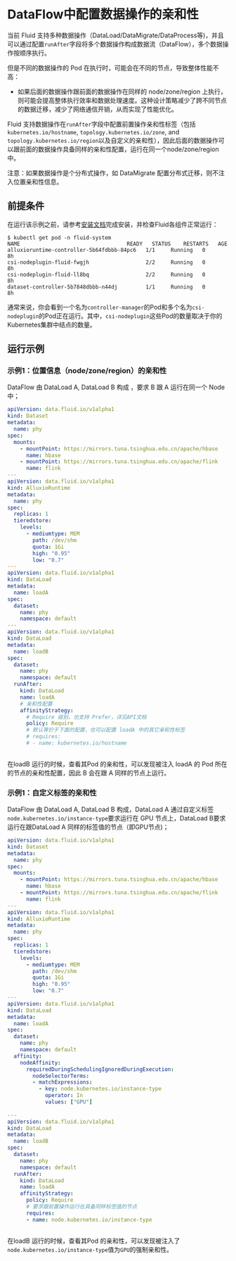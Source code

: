 # DataFlow中配置数据操作的亲和性

当前 Fluid 支持多种数据操作（DataLoad/DataMigrate/DataProcess等)，并且可以通过配置`runAfter`字段将多个数据操作构成数据流（DataFlow），多个数据操作按顺序执行。

但是不同的数据操作的 Pod 在执行时，可能会在不同的节点，导致整体性能不高：

- 如果后面的数据操作跟前面的数据操作在同样的 node/zone/region 上执行，则可能会提高整体执行效率和数据处理速度。这种设计策略减少了跨不同节点的数据迁移，减少了网络通信开销，从而实现了性能优化。

Fluid 支持数据操作在`runAfter`字段中配置前置操作亲和性标签（包括`kubernetes.io/hostname`, `topology.kubernetes.io/zone`, and `topology.kubernetes.io/region`以及自定义的亲和性），因此后面的数据操作可以跟前面的数据操作具备同样的亲和性配置，运行在同一个node/zone/region 中。

注意：如果数据操作是个分布式操作，如 DataMigrate 配置分布式迁移，则不注入位置亲和性信息。



## 前提条件

在运行该示例之前，请参考[安装文档](../userguide/install.md)完成安装，并检查Fluid各组件正常运行：

```shell
$ kubectl get pod -n fluid-system
NAME                                  READY   STATUS    RESTARTS   AGE
alluxioruntime-controller-5b64fdbbb-84pc6   1/1     Running   0          8h
csi-nodeplugin-fluid-fwgjh                  2/2     Running   0          8h
csi-nodeplugin-fluid-ll8bq                  2/2     Running   0          8h
dataset-controller-5b7848dbbb-n44dj         1/1     Running   0          8h
```

通常来说，你会看到一个名为`controller-manager`的Pod和多个名为`csi-nodeplugin`的Pod正在运行。其中，`csi-nodeplugin`这些Pod的数量取决于你的Kubernetes集群中结点的数量。



## 运行示例

### 示例1：位置信息（node/zone/region）的亲和性

DataFlow  由 DataLoad A, DataLoad B 构成 ，要求 B 跟 A 运行在同一个 Node 中；

```yaml
apiVersion: data.fluid.io/v1alpha1
kind: Dataset
metadata:
  name: phy
spec:
  mounts:
    - mountPoint: https://mirrors.tuna.tsinghua.edu.cn/apache/hbase
      name: hbase
    - mountPoint: https://mirrors.tuna.tsinghua.edu.cn/apache/flink
      name: flink
---
apiVersion: data.fluid.io/v1alpha1
kind: AlluxioRuntime
metadata:
  name: phy
spec:
  replicas: 1
  tieredstore:
    levels:
      - mediumtype: MEM
        path: /dev/shm
        quota: 1Gi
        high: "0.95"
        low: "0.7"
---
apiVersion: data.fluid.io/v1alpha1
kind: DataLoad
metadata:
  name: loadA
spec:
  dataset:
    name: phy
    namespace: default
---
apiVersion: data.fluid.io/v1alpha1
kind: DataLoad
metadata:
  name: loadB
spec:
  dataset:
    name: phy
    namespace: default
  runAfter:
    kind: DataLoad
    name: loadA
    # 亲和性配置
    affinityStrategy:
      # Require 级别，也支持 Prefer，详见API文档
      policy: Require
      # 默认等价于下面的配置，也可以配置 loadA 中的其它亲和性标签
      # requires: 
      # - name: kubernetes.io/hostname
      
```

在loadB 运行的时候，查看其Pod 的亲和性，可以发现被注入 loadA 的 Pod 所在的节点的亲和性配置，因此 B 会在跟 A 同样的节点上运行。

### 示例1：自定义标签的亲和性

DataFlow  由 DataLoad A, DataLoad B 构成，DataLoad A 通过自定义标签`node.kubernetes.io/instance-type`要求运行在 GPU 节点上，DataLoad B要求运行在跟DataLoad A 同样的标签值的节点（即GPU节点)；

```yaml
apiVersion: data.fluid.io/v1alpha1
kind: Dataset
metadata:
  name: phy
spec:
  mounts:
    - mountPoint: https://mirrors.tuna.tsinghua.edu.cn/apache/hbase
      name: hbase
    - mountPoint: https://mirrors.tuna.tsinghua.edu.cn/apache/flink
      name: flink
---
apiVersion: data.fluid.io/v1alpha1
kind: AlluxioRuntime
metadata:
  name: phy
spec:
  replicas: 1
  tieredstore:
    levels:
      - mediumtype: MEM
        path: /dev/shm
        quota: 1Gi
        high: "0.95"
        low: "0.7"
---
apiVersion: data.fluid.io/v1alpha1
kind: DataLoad
metadata:
  name: loadA
spec:
  dataset:
    name: phy
    namespace: default
  affinity:
    nodeAffinity:
      requiredDuringSchedulingIgnoredDuringExecution:
        nodeSelectorTerms:
        - matchExpressions:
          - key: node.kubernetes.io/instance-type
            operator: In
            values: ["GPU"]
      
---
apiVersion: data.fluid.io/v1alpha1
kind: DataLoad
metadata:
  name: loadB
spec:
  dataset:
    name: phy
    namespace: default
  runAfter:
    kind: DataLoad
    name: loadA
    affinityStrategy:
      policy: Require
      # 要求跟前置操作运行在具备同样标签值的节点
      requires: 
      - name: node.kubernetes.io/instance-type
      
```

在loadB 运行的时候，查看其Pod 的亲和性，可以发现被注入了`node.kubernetes.io/instance-type`值为`GPU`的强制亲和性。